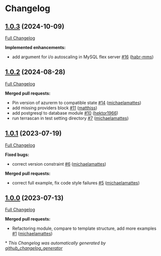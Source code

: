 # Changelog

## [1.0.3](https://github.com/telekom-mms/terraform-azurerm-database/tree/1.0.3) (2024-10-09)

[Full Changelog](https://github.com/telekom-mms/terraform-azurerm-database/compare/1.0.2...1.0.3)

**Implemented enhancements:**

- add argument for i/o autoscaling in MySQL flex server [\#16](https://github.com/telekom-mms/terraform-azurerm-database/pull/16) ([habr-mms](https://github.com/habr-mms))

## [1.0.2](https://github.com/telekom-mms/terraform-azurerm-database/tree/1.0.2) (2024-08-28)

[Full Changelog](https://github.com/telekom-mms/terraform-azurerm-database/compare/1.0.1...1.0.2)

**Merged pull requests:**

- Pin version of azurerm to compatible state   [\#14](https://github.com/telekom-mms/terraform-azurerm-database/pull/14) ([michaelamattes](https://github.com/michaelamattes))
- add missing providers block [\#11](https://github.com/telekom-mms/terraform-azurerm-database/pull/11) ([matthiss](https://github.com/matthiss))
- add postgresql to database module [\#10](https://github.com/telekom-mms/terraform-azurerm-database/pull/10) ([hektor1966](https://github.com/hektor1966))
- run terrascan in test setting directory [\#7](https://github.com/telekom-mms/terraform-azurerm-database/pull/7) ([michaelamattes](https://github.com/michaelamattes))

## [1.0.1](https://github.com/telekom-mms/terraform-azurerm-database/tree/1.0.1) (2023-07-19)

[Full Changelog](https://github.com/telekom-mms/terraform-azurerm-database/compare/1.0.0...1.0.1)

**Fixed bugs:**

- correct version constraint [\#6](https://github.com/telekom-mms/terraform-azurerm-database/pull/6) ([michaelamattes](https://github.com/michaelamattes))

**Merged pull requests:**

- correct full example, fix code style failures [\#5](https://github.com/telekom-mms/terraform-azurerm-database/pull/5) ([michaelamattes](https://github.com/michaelamattes))

## [1.0.0](https://github.com/telekom-mms/terraform-azurerm-database/tree/1.0.0) (2023-07-13)

[Full Changelog](https://github.com/telekom-mms/terraform-azurerm-database/compare/eaaec240114a3615a85189b767b8868d6be9a45d...1.0.0)

**Merged pull requests:**

- Refactoring module, compare to template structure, add more examples [\#1](https://github.com/telekom-mms/terraform-azurerm-database/pull/1) ([michaelamattes](https://github.com/michaelamattes))



\* *This Changelog was automatically generated by [github_changelog_generator](https://github.com/github-changelog-generator/github-changelog-generator)*
